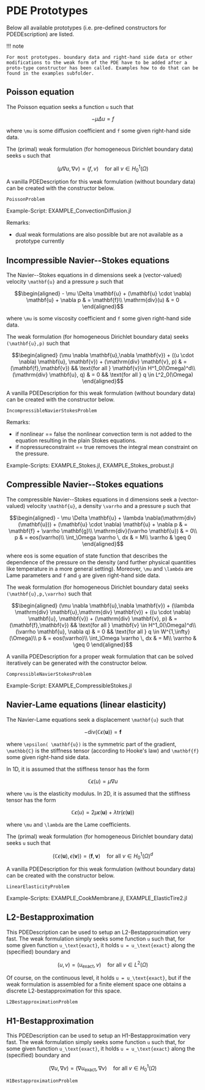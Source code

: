 
# PDE Prototypes

Below all available prototypes (i.e. pre-defined constructors for PDEDEscription) are listed.


!!! note

    For most prototypes. boundary data and right-hand side data or other modifications to the weak form of the PDE have to be added after a proto-type constructor has been called. Examples how to do that can be found in the examples subfolder.


## Poisson equation

The Poisson equation seeks a function ``u`` such that
```math
- \mu \Delta u = f
```
where ``\mu`` is some diffusion coefficient and ``f`` some given right-hand side data.

The (primal) weak formulation (for homogeneous Dirichlet boundary data) seeks ``u`` such that

```math
(\mu \nabla u,\nabla v)  = (f,v) \quad \text{for all } v\in H^1_0(\Omega)
```

A vanilla PDEDescription for this weak formulation (without boundary data) can be created with the constructor below.

```@docs
PoissonProblem
```

Example-Script: EXAMPLE_ConvectionDiffusion.jl

Remarks:
- dual weak formulations are also possible but are not available as a prototype currently


## Incompressible Navier--Stokes equations

The Navier--Stokes equations in d dimensions seek a (vector-valued) velocity ``\mathbf{u}`` and a pressure ``p`` such that
```math
\begin{aligned}
- \mu \Delta \mathbf{u} + (\mathbf{u} \cdot \nabla) \mathbf{u} + \nabla p & = \mathbf{f}\\
\mathrm{div}(u) & = 0
\end{aligned}
```
where ``\mu`` is some viscosity coefficient and ``f`` some given right-hand side data.

The weak formulation (for homogeneous Dirichlet boundary data) seeks ``(\mathbf{u},p)`` such that

```math
\begin{aligned}
(\mu \nabla \mathbf{u},\nabla \mathbf{v}) + ((u \cdot \nabla) \mathbf{u}, \mathbf{v}) + (\mathrm{div} \mathbf{v}, p) & = (\mathbf{f},\mathbf{v}) && \text{for all } \mathbf{v}\in H^1_0(\Omega)^d\\
(\mathrm{div} \mathbf{u}, q) & = 0 && \text{for all } q \in L^2_0(\Omega)
\end{aligned}
```

A vanilla PDEDescription for this weak formulation (without boundary data) can be created with the constructor below.

```@docs
IncompressibleNavierStokesProblem
```

Remarks:
- if nonlinear == false the nonlinear convection term is not added to the equation resulting in the plain Stokes equations.
- if nopressureconstraint == true removes the integral mean constraint on the pressure.

Example-Scripts: EXAMPLE_Stokes.jl, EXAMPLE_Stokes_probust.jl

## Compressible Navier--Stokes equations


The compressible Navier--Stokes equations in d dimensions seek a (vector-valued) velocity ``\mathbf{u}``, a density ``\varrho`` and a pressure ``p`` such that
```math
\begin{aligned}
- \mu \Delta \mathbf{u} + \lambda \nabla(\mathrm{div}(\mathbf{u}))  + (\mathbf{u} \cdot \nabla) \mathbf{u} + \nabla p & = \mathbf{f} + \varrho \mathbf{g}\\
\mathrm{div}(\varrho \mathbf{u}) & = 0\\
        p & = eos(\varrho)\\
        \int_\Omega \varrho \, dx & = M\\
        \varrho & \geq 0
\end{aligned}
```
where eos is some equation of state function that describes the dependence of the pressure on the density (and further physical quantities like temperature in a more general setting). Moreover, ``\mu`` and ``\lambda`` are Lame parameters and ``f`` and ``g`` are given right-hand side data.


The weak formulation (for homogeneous Dirichlet boundary data) seeks ``(\mathbf{u},p,\varrho)`` such that
```math
\begin{aligned}
(\mu \nabla \mathbf{u},\nabla \mathbf{v}) + (\lambda \mathrm{div} \mathbf{u},\mathrm{div} \mathbf{v})  + ((u \cdot \nabla) \mathbf{u}, \mathbf{v}) + (\mathrm{div} \mathbf{v}, p) & = (\mathbf{f},\mathbf{v}) && \text{for all } \mathbf{v} \in H^1_0(\Omega)^d\\
(\varrho \mathbf{u}, \nabla q) & = 0 && \text{for all } q \in W^{1,\infty}(\Omega)\\
        p & = eos(\varrho)\\
        \int_\Omega \varrho \, dx & = M\\
        \varrho & \geq 0
\end{aligned}
```

A vanilla PDEDescription for a proper weak formulation that can be solved iteratively can be generated with the constructor below.


```@docs
CompressibleNavierStokesProblem
```

Example-Script: EXAMPLE_CompressibleStokes.jl



## Navier-Lame equations (linear elasticity)


The Navier-Lame equations seek a displacement ``\mathbf{u}`` such that
```math
- \mathrm{div}( \mathbb{C} \epsilon( \mathbf{u})) = \mathbf{f}
```
where ``\epsilon( \mathbf{u})`` is the symmetric part of the gradient, ``\mathbb{C}`` is the stiffness tensor (according to Hooke's law) and ``\mathbf{f}`` some given right-hand side data.

In 1D, it is assumed that the stiffness tensor has the form
```math
\mathbb{C} \epsilon( u) = \mu \nabla u
```
where ``\mu`` is the elasticity modulus.
In 2D, it is assumed that the stiffness tensor has the form
```math
\mathbb{C} \epsilon( u) = 2 \mu \epsilon( \mathbf{u}) + \lambda \mathrm{tr}(\epsilon( \mathbf{u}))
```
where ``\mu`` and ``\lambda`` are the Lame coefficients.


The (primal) weak formulation (for homogeneous Dirichlet boundary data) seeks ``u`` such that
```math
(\mathbb{C} \epsilon(\mathbf{u}),\epsilon(\mathbf{v})) = (\mathbf{f},\mathbf{v}) \quad \text{for all } v\in H^1_0(\Omega)^d
```

A vanilla PDEDescription for this weak formulation (without boundary data) can be created with the constructor below.

```@docs
LinearElasticityProblem
```

Example-Scripts: EXAMPLE_CookMembrane.jl, EXAMPLE_ElasticTire2.jl


## L2-Bestapproximation

This PDEDescription can be used to setup an L2-Bestapproximation very fast. The weak formulation simply seeks some function ``u`` such that, for some given function ``u_\text{exact}``, it holds ``u = u_\text{exact}`` along the (specified) boundary and

```math
(u,v) = (u_\text{exact},v) \quad \text{for all } v\in L^2(\Omega)
```

Of course, on the continuous level, it holds ``u = u_\text{exact}``, but if the weak formulation is assembled for a finite element space one obtains a discrete L2-bestapproximation for this space.


```@docs
L2BestapproximationProblem
```


## H1-Bestapproximation

This PDEDescription can be used to setup an H1-Bestapproximation very fast. The weak formulation simply seeks some function ``u`` such that, for some given function ``u_\text{exact}``, it holds ``u = u_\text{exact}`` along the (specified) boundary and

```math
(\nabla u,\nabla v) = (\nabla u_\text{exact}, \nabla v) \quad \text{for all } v\in H^1_0(\Omega)
```



```@docs
H1BestapproximationProblem
```